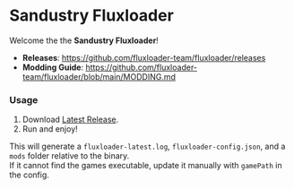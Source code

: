 # Sandustry Fluxloader

Welcome the the **Sandustry Fluxloader**!

-   **Releases**: https://github.com/fluxloader-team/fluxloader/releases
-   **Modding Guide**: https://github.com/fluxloader-team/fluxloader/blob/main/MODDING.md

### Usage

1. Download [Latest Release](https://github.com/fluxloader-team/fluxloader/releases/latest).
2. Run and enjoy!

This will generate a `fluxloader-latest.log`, `fluxloader-config.json`, and a `mods` folder relative to the binary.  
If it cannot find the games executable, update it manually with `gamePath` in the config.

